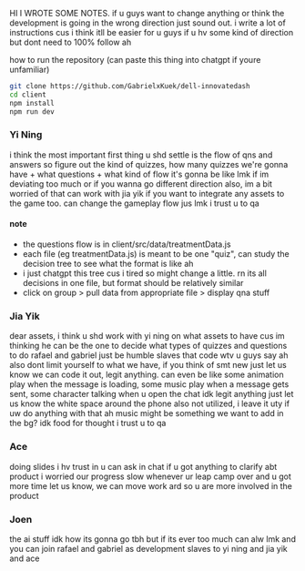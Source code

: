 HI I WROTE SOME NOTES. if u guys want to change anything or think the development is going in the wrong direction just sound out. i write a lot of instructions cus i think itll be easier for u guys if u hv some kind of direction but dont need to 100% follow ah

how to run the repository (can paste this thing into chatgpt if youre unfamiliar)
<using vscode>
```bash
git clone https://github.com/GabrielxKuek/dell-innovatedash
cd client
npm install
npm run dev
```

### Yi Ning
i think the most important first thing u shd settle is the flow of qns and answers
so figure out the kind of quizzes, how many quizzes we're gonna have + what questions + what kind of flow it's gonna be like
lmk if im deviating too much or if you wanna go different direction also, im a bit worried of that
can work with jia yik if you want to integrate any assets to the game too. can change the gameplay flow jus lmk
i trust u to qa

#### note
- the questions flow is in client/src/data/treatmentData.js
- each file (eg treatmentData.js) is meant to be one "quiz", can study the decision tree to see what the format is like ah
- i just chatgpt this tree cus i tired so might change a little. rn its all decisions in one file, but format should be relatively similar
- click on group > pull data from appropriate file > display qna stuff

### Jia Yik
dear assets, i think u shd work with yi ning on what assets to have cus im thinking he can be the one to decide what types of quizzes and questions to do
rafael and gabriel just be humble slaves that code wtv u guys say ah
also dont limit yourself to what we have, if you think of smt new just let us know we can code it out, legit anything. can even be like some animation play when the message is loading, some music play when a message gets sent, some character talking when u open the chat idk legit anything just let us know
the white space around the phone also not utilized, i leave it uty if uw do anything with that ah
music might be something we want to add in the bg? idk food for thought
i trust u to qa

### Ace
doing slides i hv trust in u can ask in chat if u got anything to clarify abt product i worried our progress slow
whenever ur leap camp over and u got more time let us know, we can move work ard so u are more involved in the product

### Joen
the ai stuff idk how its gonna go tbh but if its ever too much can alw lmk and you can join rafael and gabriel as development slaves to yi ning and jia yik and ace